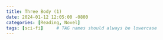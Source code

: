 ```yaml
---
title: Three Body (1)
date: 2024-01-12 12:05:00 -0800
categories: [Reading, Novel]
tags: [sci-fi]     # TAG names should always be lowercase
---
```

